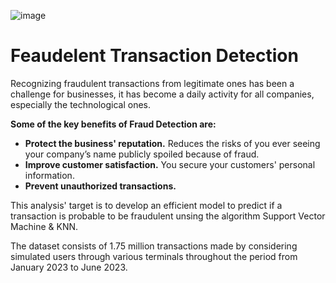 ![image](https://user-images.githubusercontent.com/124618854/218286355-2ecf0b68-64a3-4de8-a161-23c3e7b60b49.png)

# Feaudelent Transaction Detection

Recognizing fraudulent transactions from legitimate ones has been a challenge for businesses, it has become a daily activity for all companies, especially the technological ones.

**Some of the key benefits of Fraud Detection are:**
- **Protect the business' reputation.** Reduces the risks of you ever seeing your company’s name publicly spoiled because of fraud.
- **Improve customer satisfaction.** You secure your customers' personal information.
- **Prevent unauthorized transactions.**

This analysis' target is to develop an efficient model to predict if a transaction is probable to be fraudulent unsing the algorithm Support Vector Machine & KNN.

The dataset consists of 1.75 million transactions made by considering simulated users through various terminals throughout the period from January 2023 to June 2023.
